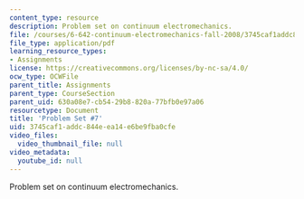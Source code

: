 ```yaml
---
content_type: resource
description: Problem set on continuum electromechanics.
file: /courses/6-642-continuum-electromechanics-fall-2008/3745caf1addc844eea14e6be9fba0cfe_pset7.pdf
file_type: application/pdf
learning_resource_types:
- Assignments
license: https://creativecommons.org/licenses/by-nc-sa/4.0/
ocw_type: OCWFile
parent_title: Assignments
parent_type: CourseSection
parent_uid: 630a08e7-cb54-29b8-820a-77bfb0e97a06
resourcetype: Document
title: 'Problem Set #7'
uid: 3745caf1-addc-844e-ea14-e6be9fba0cfe
video_files:
  video_thumbnail_file: null
video_metadata:
  youtube_id: null
---
```

Problem set on continuum electromechanics.